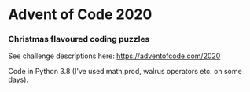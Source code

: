 # Advent of Code 2020

### Christmas flavoured coding puzzles

See challenge descriptions here: https://adventofcode.com/2020

Code in Python 3.8 (I've used math.prod, walrus operators etc. on some days).